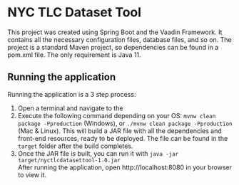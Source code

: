# NYC TLC Dataset Tool

This project was created using Spring Boot and the Vaadin Framework. 
It contains all the necessary configuration files, database files, and so on. The project is a standard Maven project, so dependencies can be found in a pom.xml file. 
The only requirement is Java 11.

## Running the application

Running the application is a 3 step process: 
1. Open a terminal and navigate to the 
2. Execute the following command depending on your OS: `mvnw clean package -Pproduction` (Windows),
or `./mvnw clean package -Pproduction` (Mac & Linux). This will build a JAR file with all the dependencies and front-end resources,
ready to be deployed. The file can be found in the `target` folder after the build completes.
3. Once the JAR file is built, you can run it with `java -jar target/nyctlcdatasettool-1.0.jar`  
After running the application, open http://localhost:8080 in your browser to view it.
